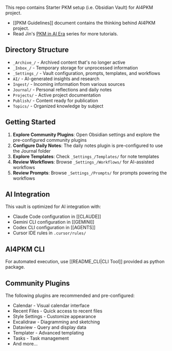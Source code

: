 This repo contains Starter PKM setup (i.e. Obsidian Vault) for AI4PKM project.
- [[PKM Guidelines]] document contains the thinking behind AI4PKM project.
- Read Jin's [PKM in AI Era](https://publish.obsidian.md/lifidea/Publish/PKM+in+AI+Era/0.+Why+PKM+now%3F) series for more tutorials.

## Directory Structure

- `_Archive_/` - Archived content that's no longer active
- `_Inbox_/` - Temporary storage for unprocessed information
- `_Settings_/` - Vault configuration, prompts, templates, and workflows
- `AI/` - AI-generated insights and research
- `Ingest/` - Incoming information from various sources
- `Journal/` - Personal reflections and daily notes
- `Projects/` - Active project documentation
- `Publish/` - Content ready for publication
- `Topics/` - Organized knowledge by subject

## Getting Started

1. **Explore Community Plugins**: 
   Open Obsidian settings and explore the pre-configured community plugins
2. **Configure Daily Notes**: 
   The daily notes plugin is pre-configured to use the Journal folder
3. **Explore Templates**: 
   Check `_Settings_/Templates/` for note templates
4. **Review Workflows**: 
   Browse `_Settings_/Workflows/` for AI-assisted workflows
5. **Review Prompts**: 
   Browse `_Settings_/Prompts/` for prompts powering the workflows

## AI Integration
This vault is optimized for AI integration with:
- Claude Code configuration in [[CLAUDE]]
- Gemini CLI configuration in [[GEMINI]]
- Codex CLI configuration in [[AGENTS]]
- Cursor IDE rules in `.cursor/rules/`

## AI4PKM CLI
For automated execution, use [[README_CLI|CLI Tool]] provided as python package.

## Community Plugins
The following plugins are recommended and pre-configured:
- Calendar - Visual calendar interface
- Recent Files - Quick access to recent files
- Style Settings - Customize appearance
- Excalidraw - Diagramming and sketching
- Dataview - Query and display data
- Templater - Advanced templating
- Tasks - Task management
- And more...

